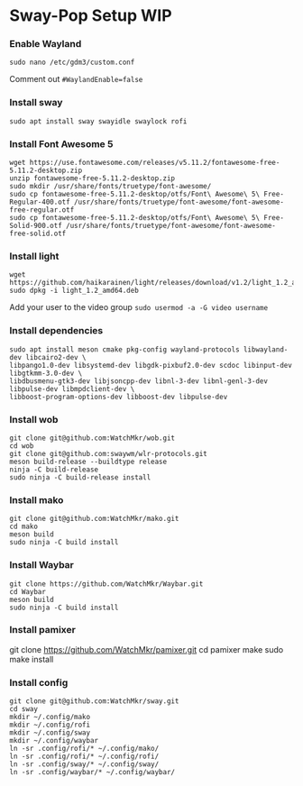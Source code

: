 # Sway-Pop Setup WIP

### Enable Wayland
```sudo nano /etc/gdm3/custom.conf```

Comment out `#WaylandEnable=false`

### Install sway
```sudo apt install sway swayidle swaylock rofi```

### Install Font Awesome 5
```
wget https://use.fontawesome.com/releases/v5.11.2/fontawesome-free-5.11.2-desktop.zip
unzip fontawesome-free-5.11.2-desktop.zip
sudo mkdir /usr/share/fonts/truetype/font-awesome/
sudo cp fontawesome-free-5.11.2-desktop/otfs/Font\ Awesome\ 5\ Free-Regular-400.otf /usr/share/fonts/truetype/font-awesome/font-awesome-free-regular.otf
sudo cp fontawesome-free-5.11.2-desktop/otfs/Font\ Awesome\ 5\ Free-Solid-900.otf /usr/share/fonts/truetype/font-awesome/font-awesome-free-solid.otf
```

### Install light
```
wget https://github.com/haikarainen/light/releases/download/v1.2/light_1.2_amd64.deb
sudo dpkg -i light_1.2_amd64.deb
```

Add your user to the video group
```sudo usermod -a -G video username```

### Install dependencies
```
sudo apt install meson cmake pkg-config wayland-protocols libwayland-dev libcairo2-dev \
libpango1.0-dev libsystemd-dev libgdk-pixbuf2.0-dev scdoc libinput-dev libgtkmm-3.0-dev \
libdbusmenu-gtk3-dev libjsoncpp-dev libnl-3-dev libnl-genl-3-dev libpulse-dev libmpdclient-dev \
libboost-program-options-dev libboost-dev libpulse-dev
```

### Install wob
```
git clone git@github.com:WatchMkr/wob.git
cd wob
git clone git@github.com:swaywm/wlr-protocols.git
meson build-release --buildtype release
ninja -C build-release
sudo ninja -C build-release install
```

### Install mako
```
git clone git@github.com:WatchMkr/mako.git
cd mako
meson build
sudo ninja -C build install
```

### Install Waybar
```
git clone https://github.com/WatchMkr/Waybar.git
cd Waybar
meson build
sudo ninja -C build install
```

### Install pamixer
git clone https://github.com/WatchMkr/pamixer.git
cd pamixer
make
sudo make install

### Install config
```
git clone git@github.com:WatchMkr/sway.git
cd sway
mkdir ~/.config/mako
mkdir ~/.config/rofi
mkdir ~/.config/sway
mkdir ~/.config/waybar
ln -sr .config/rofi/* ~/.config/mako/
ln -sr .config/rofi/* ~/.config/rofi/
ln -sr .config/sway/* ~/.config/sway/
ln -sr .config/waybar/* ~/.config/waybar/
```
